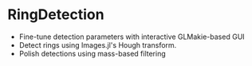 # RingDetection

- Fine-tune detection parameters with interactive GLMakie-based GUI
- Detect rings using Images.jl's Hough transform.
- Polish detections using mass-based filtering
